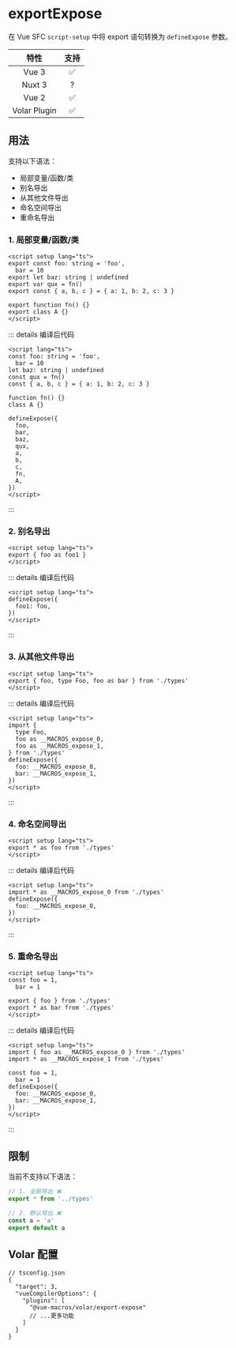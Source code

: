 # exportExpose

<StabilityLevel level="experimental" />

在 Vue SFC `script-setup` 中将 export 语句转换为 `defineExpose` 参数。

|     特性     |        支持        |
| :----------: | :----------------: |
|    Vue 3     | :white_check_mark: |
|    Nuxt 3    |         ?          |
|    Vue 2     | :white_check_mark: |
| Volar Plugin | :white_check_mark: |

## 用法

支持以下语法：

- 局部变量/函数/类
- 别名导出
- 从其他文件导出
- 命名空间导出
- 重命名导出

### 1. 局部变量/函数/类

```vue
<script setup lang="ts">
export const foo: string = 'foo',
  bar = 10
export let baz: string | undefined
export var qux = fn()
export const { a, b, c } = { a: 1, b: 2, c: 3 }

export function fn() {}
export class A {}
</script>
```

::: details 编译后代码

```vue
<script lang="ts">
const foo: string = 'foo',
  bar = 10
let baz: string | undefined
const qux = fn()
const { a, b, c } = { a: 1, b: 2, c: 3 }

function fn() {}
class A {}

defineExpose({
  foo,
  bar,
  baz,
  qux,
  a,
  b,
  c,
  fn,
  A,
})
</script>
```

:::

### 2. 别名导出

```vue
<script setup lang="ts">
export { foo as foo1 }
</script>
```

::: details 编译后代码

```vue
<script setup lang="ts">
defineExpose({
  foo1: foo,
})
</script>
```

:::

### 3. 从其他文件导出

```vue
<script setup lang="ts">
export { foo, type Foo, foo as bar } from './types'
</script>
```

::: details 编译后代码

```vue
<script setup lang="ts">
import {
  type Foo,
  foo as __MACROS_expose_0,
  foo as __MACROS_expose_1,
} from './types'
defineExpose({
  foo: __MACROS_expose_0,
  bar: __MACROS_expose_1,
})
</script>
```

:::

### 4. 命名空间导出

```vue
<script setup lang="ts">
export * as foo from './types'
</script>
```

::: details 编译后代码

```vue
<script setup lang="ts">
import * as __MACROS_expose_0 from './types'
defineExpose({
  foo: __MACROS_expose_0,
})
</script>
```

:::

### 5. 重命名导出

```vue
<script setup lang="ts">
const foo = 1,
  bar = 1

export { foo } from './types'
export * as bar from './types'
</script>
```

::: details 编译后代码

```vue
<script setup lang="ts">
import { foo as __MACROS_expose_0 } from './types'
import * as __MACROS_expose_1 from './types'

const foo = 1,
  bar = 1
defineExpose({
  foo: __MACROS_expose_0,
  bar: __MACROS_expose_1,
})
</script>
```

:::

## 限制

当前不支持以下语法：

```ts
// 1. 全部导出 ❌
export * from '../types'

// 2. 默认导出 ❌
const a = 'a'
export default a
```

## Volar 配置

```jsonc {6}
// tsconfig.json
{
  "target": 3,
  "vueCompilerOptions": {
    "plugins": [
      "@vue-macros/volar/export-expose"
      // ...更多功能
    ]
  }
}
```
